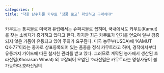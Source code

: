 ```yaml
---
categories: f
title: "착한 탄수화물 카무트 ‘정품 로고’ 확인하고 구매해야"
---
```

카무트는 통곡물로 미국과 유럽에서는 슈퍼곡물로 꼽히며, 국내에서도 카무트(Kamut)를 찾는 소비자가 증가하고 있다고 한다. 하지만 최근 카무트가 인기를 얻으며 일부 검증되지 않은 가품이 유통되고 있어 주의가 요구된다. 미국 농무부(USDA)에 ‘KAMUT QK-77’이라는 종자로 상표등록되어 있는 품종을 정식 카무트라고 하며, 경작에서부터 유통까지 가이드에 따른 철저한 관리를 받고 있다. 그러므로 계약된 농가에서 생산된 호라산밀(Khorasan Wheat) 외 교잡되어 오염된 호라산밀은 카무트라는 명칭사용이 불가능하다.호라산밀의